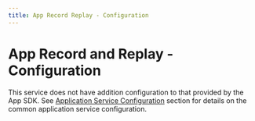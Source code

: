 ```yaml
---
title: App Record Replay - Configuration
---
```


# App Record and Replay - Configuration

This service does not have addition configuration to that provided by the App SDK. 
See [Application Service Configuration](../../../GeneralAppServiceConfig) section for details on the common application service configuration.
